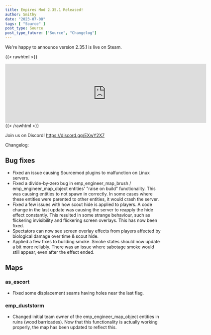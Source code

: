 ```yaml
---
title: Empires Mod 2.35.1 Released!
author: Smithy
date: "2023-07-08"
tags: [ "Source" ]
post_type: Source
post_type_future: ["Source", "Changelog"]
---
```



We're happy to announce version 2.35.1 is live on Steam.

{{< rawhtml >}}
<iframe src="https://store.steampowered.com/widget/17740/" frameborder="0" width="646" height="190"></iframe>
{{< /rawhtml >}}

Join us on Discord! https://discord.gg/EXwY2X7

Changelog:

## Bug fixes

- Fixed an issue causing Sourcemod plugins to malfunction on Linux servers.
- Fixed a divide-by-zero bug in emp_engineer_map_brush / emp_engineer_map_object entities' "raise on build" functionality. This was causing entities to not spawn in correctly. In some cases where these entities were parented to other entities, it would crash the server.
- Fixed a few issues with how scout hide is applied to players. A code change in the last update was causing the server to reapply the hide effect constantly. This resulted in some strange behaviour, such as flickering invisibility and flickering screen overlays. This has now been fixed.
- Spectators can now see screen overlay effects from players affected by biological damage over time & scout hide.
- Applied a few fixes to building smoke. Smoke states should now update a bit more reliably. There was an issue where sabotage smoke would still appear, even after the effect ended.


## Maps

### as_escort

- Fixed some displacement seams having holes near the last flag.

### emp_duststorm

- Changed initial team owner of the emp_engineer_map_object entities in ruins (wood barricades). Now that this functionality is actually working properly, the map has been updated to reflect this.


